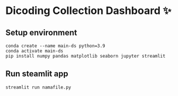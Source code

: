 # Dicoding Collection Dashboard ✨

## Setup environment
```
conda create --name main-ds python=3.9
conda activate main-ds
pip install numpy pandas matplotlib seaborn jupyter streamlit
```

## Run steamlit app
```
streamlit run namafile.py
```

